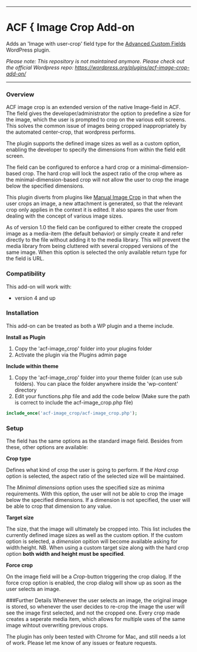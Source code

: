 -----------------------

# ACF { Image Crop Add-on

Adds an 'Image with user-crop' field type for the [Advanced Custom Fields](http://wordpress.org/extend/plugins/advanced-custom-fields/) WordPress plugin.

*Please note: This repository is not maintained anymore. Please check out the official Wordpress repo: https://wordpress.org/plugins/acf-image-crop-add-on/*

-----------------------

### Overview
ACF image crop is an extended version of the native Image-field in ACF.
The field gives the developer/administrator the option to predefine a size for the image, which the user is prompted to crop on the various edit screens. This solves the common issue of images being cropped inappropriately by the automated center-crop, that wordpress performs.

The plugin supports the defined image sizes as well as a custom option, enabling the developer to specify the dimensions from within the field edit screen.

The field can be configured to enforce a hard crop or a minimal-dimension-based crop. The hard crop will lock the aspect ratio of the crop where as the minimal-dimension-based crop will not allow the user to crop the image below the specified dimensions.

This plugin diverts from plugins like [Manual Image Crop](http://wordpress.org/plugins/manual-image-crop/) in that when the user crops an image, a new attachment is generated, so that the relevant crop only applies in the context it is edited. It also spares the user from dealing with the concept of various image sizes.

As of version 1.0 the field can be configured to either create the cropped image as a media-item (the default behavior) or simply create it and refer directly to the file without adding it to the media library. This will prevent the media library from being cluttered with several cropped versions of the same image. When this option is selected the only available return type for the field is URL.



### Compatibility

This add-on will work with:

* version 4 and up

### Installation

This add-on can be treated as both a WP plugin and a theme include.

**Install as Plugin**

1. Copy the 'acf-image_crop' folder into your plugins folder
2. Activate the plugin via the Plugins admin page

**Include within theme**

1.    Copy the 'acf-image_crop' folder into your theme folder (can use sub folders). You can place the folder anywhere inside the 'wp-content' directory
2.	Edit your functions.php file and add the code below (Make sure the path is correct to include the acf-image_crop.php file)

```php
include_once('acf-image_crop/acf-image_crop.php');
```

### Setup

The field has the same options as the standard image field. Besides from these, other options are available:

**Crop type**

Defines what kind of crop the user is going to perform. If the *Hard crop* option is selected, the aspect ratio of the selected size will be maintained.

The *Minimal dimensions* option uses the specified size as minima requirements. With this option, the user will not be able to crop the image below the specified dimensions. If a dimension is not specified, the user will be able to crop that dimension to any value.

**Target size**

The size, that the image will ultimately be cropped into. This list includes the currently defined image sizes as well as the custom option. If the custom option is selected, a *dimension* opition will become available asking for width:height.  NB. When using a custom target size along with the hard crop option **both width and height must be specified**.

**Force crop**

On the image field will be a *Crop*-button triggering the crop dialog. If the force crop option is enabled, the crop dialog will show up as soon as the user selects an image.

###Further Details
Whenever the user selects an image, the original image is stored, so whenever the user decides to re-crop the image the user will see the image first selected, and not the cropped one. Every crop made creates a seperate media item, which allows for multiple uses of the same image wihtout overwriting previous crops.

The plugin has only been tested with Chrome for Mac, and still needs a lot of work. Please let me know of any issues or feature requests.
